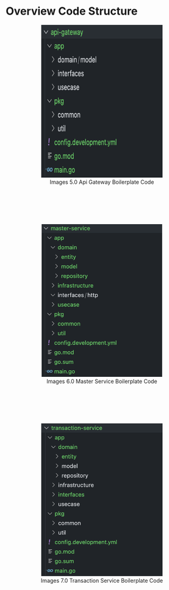 # Overview Code Structure

<div style="text-align: center;">
<img src="api gateway project.png" alt="code structure" height="400" width="318"/>
</div>
<div align="center">Images 5.0 Api Gateway Boilerplate Code</div>
<br/>
<br/>
<br/>
<br/>
<br/>
<br/>
<div style="text-align: center;">
<img src="master service project.png" alt="code structure" height="400"/>
</div>
<div align="center">Images 6.0 Master Service Boilerplate Code</div>
<br/>
<br/>
<br/>
<br/>
<br/>
<br/>
<div style="text-align: center;">
<img src="transaction service project.png" alt="code structure" height="400"/>
</div>
<div align="center">Images 7.0 Transaction Service Boilerplate Code</div>